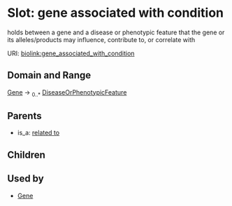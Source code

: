 # Slot: gene associated with condition


holds between a gene and a disease or phenotypic feature that the gene or its alleles/products may influence, contribute to, or correlate with

URI: [biolink:gene_associated_with_condition](https://w3id.org/biolink/vocab/gene_associated_with_condition)
## Domain and Range

[Gene](Gene.md) ->  <sub>0..*</sub> [DiseaseOrPhenotypicFeature](DiseaseOrPhenotypicFeature.md)
## Parents

 *  is_a: [related to](related_to.md)
## Children

## Used by

 * [Gene](Gene.md)
